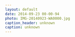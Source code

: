 ```yaml
---
layout: default
date: 2014-09-23 00-00-94
photo: IMG-20140923-WA0000.jpg
caption_header: unknown
caption: unknown
---
```

